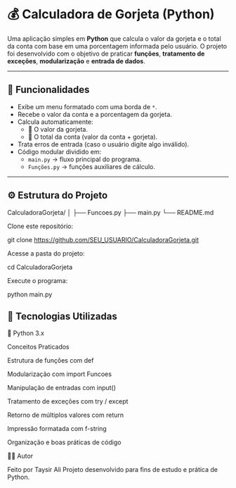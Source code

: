 # 💰 Calculadora de Gorjeta (Python)
Uma aplicação simples em **Python** que calcula o valor da gorjeta e o total da conta com base em uma porcentagem informada pelo usuário. O projeto foi desenvolvido com o objetivo de praticar **funções**, **tratamento de exceções**, **modularização** e **entrada de dados**.

---

## 🧠 Funcionalidades
- Exibe um menu formatado com uma borda de `*`.
- Recebe o valor da conta e a porcentagem da gorjeta.
- Calcula automaticamente:
  - 💸 O valor da gorjeta.
  - 🧾 O total da conta (valor da conta + gorjeta).
- Trata erros de entrada (caso o usuário digite algo inválido).
- Código modular dividido em:
  - `main.py` → fluxo principal do programa.
  - `Funções.py` → funções auxiliares de cálculo.

---

## ⚙️ Estrutura do Projeto
CalculadoraGorjeta/
│
├── Funcoes.py
├── main.py
└── README.md


Clone este repositório:

git clone https://github.com/SEU_USUARIO/CalculadoraGorjeta.git


Acesse a pasta do projeto:

cd CalculadoraGorjeta


Execute o programa:

python main.py

## 🧰 Tecnologias Utilizadas

🐍 Python 3.x

Conceitos Praticados

Estrutura de funções com def

Modularização com import Funcoes

Manipulação de entradas com input()

Tratamento de exceções com try / except

Retorno de múltiplos valores com return

Impressão formatada com f-string

Organização e boas práticas de código

🧑‍💻 Autor

Feito por Taysir Ali
Projeto desenvolvido para fins de estudo e prática de Python.
